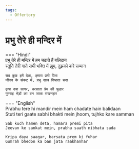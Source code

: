 ```yaml
---
tags:
  - Offertory
---
```

  
# प्रभु तेरे ही मन्दिर में  

=== "Hindi"  
    प्रभु तेरे ही मन्दिर में हम चढाते हैं बलिदान  
    स्तुति तेरी गाते सभी भक्ति में झूम, तुझको करे सम्मान  

    सब कुछ हमें देता, हमारा प्रमी पिता  
    जीवन के संकट में, प्रभु साथ निभाता सदा  

    कृपा दया सागर, बरसाता प्रेम की फुहार  
    गुमराह भेड़ों का बन जाता राखनहार  

=== "English"  
    Prabhu tere hi mandir mein ham chadate hain balidaan  
    Stuti teri gaate sabhi bhakti mein jhoom, tujhko kare samman  

    Sab kuch hamen deta, hamara premi pita  
    Jeevan ke sankat mein, prabhu saath nibhata sada  

    Kripa daya saagar, barsata prem ki fuhar  
    Gumrah bhedon ka ban jata raakhanhar  